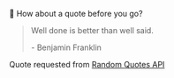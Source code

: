 📣 How about a quote before you go?

> Well done is better than well said.
>
> <p>- Benjamin Franklin</p>

Quote requested from [Random Quotes API](https://github.com/lukePeavey/quotable)
